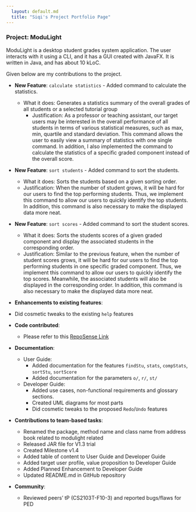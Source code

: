 ```yaml
---
  layout: default.md
  title: "Siqi's Project Portfolio Page"
---
```


### Project: ModuLight

ModuLight is a desktop student grades system application.
The user interacts with it using a CLI, and it has a GUI created with JavaFX. It is written in Java, and has about 10 kLoC.

Given below are my contributions to the project.

* **New Feature**: `calculate statistics` - Added command to calculate the statistics.
    * What it does: Generates a statistics summary of the overall grades of all students or a selected tutorial group
      * Justification: As a professor or teaching assistant, our target users may be interested in the overall performance 
      of all students in terms of various statistical measures, such as max, min, quartile and standard deviation. This 
      command allows the user to easily view a summary of statistics with one single command. In addition, I also 
      implemented the command to calculate the statistics of a specific graded component instead of the overall score.

* **New Feature**: `sort students` - Added command to sort the students.
    * What it does: Sorts the students based on a given sorting order.
    * Justification: When the number of student grows, it will be hard for our users to find the top performing 
    students. Thus, we implement this command to allow our users to quickly identify the top students. In addition, this 
    command is also necessary to make the displayed data more neat.

* **New Feature**: `sort scores` - Added command to sort the student scores.
    * What it does: Sorts the students scores of a given graded component and display the associated students in the 
    corresponding order.
    * Justification: Similar to the previous feature, when the number of student scores grows, it will be hard for our 
    users to find the top performing students in one specific graded component. Thus, we implement this command to 
    allow our users to quickly identify the top scores. Meanwhile, the associated students will also be displayed in the
    corresponding order. In addition, this command is also necessary to make the displayed data more neat.

* **Enhancements to existing features**:
* Did cosmetic tweaks to the existing `help` features

* **Code contributed**:
    * Please refer to this [RepoSense Link](https://nus-cs2103-ay2324s1.github.io/tp-dashboard/?search=siqirua&breakdown=true)

* **Documentation**:
    * User Guide:
        * Added documentation for the features `findStu`, `stats`, `compStats`, `sortStu`, `sortScore`
        * Added documentation for the parameters `o/`, `r/`, `st/`
    * Developer Guide:
        * Added use cases, non-functional requirements and glossary sections.
        * Created UML diagrams for most parts
        * Did cosmetic tweaks to the proposed `Redo`/`Undo` features

* **Contributions to team-based tasks**:
  * Renamed the package, method name and class name from address book related to modulight related
  * Released JAR file for V1.3 trial
  * Created Milestone v1.4
  * Added table of content to User Guide and Developer Guide
  * Added target user profile, value proposition to Developer Guide
  * Added Planned Enhancement to Developer Guide
  * Updated README.md in GitHub repository

* **Community**:
  * Reviewed peers’ tP (CS2103T-F10-3) and reported bugs/flaws for PED

